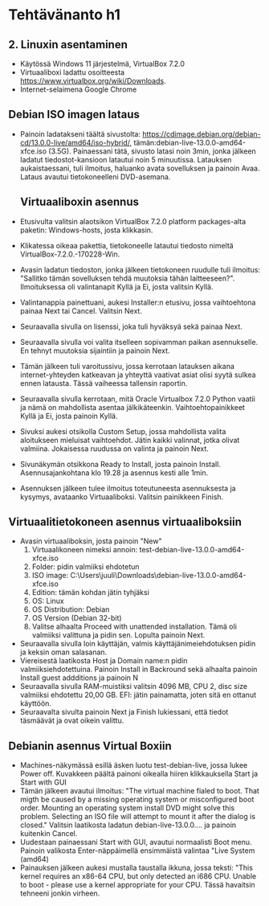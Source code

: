 # Tehtävänanto h1

## 2. Linuxin asentaminen
- Käytössä Windows 11 järjestelmä, VirtualBox 7.2.0
- Virtuaaliboxi ladattu osoitteesta https://www.virtualbox.org/wiki/Downloads.
- Internet-selaimena Google Chrome

## Debian ISO imagen lataus
- Painoin ladatakseni täältä sivustolta: https://cdimage.debian.org/debian-cd/13.0.0-live/amd64/iso-hybrid/, tämän:debian-live-13.0.0-amd64-xfce.iso (3.5G). Painaessani tätä, sivusto latasi noin 3min, jonka jälkeen ladatut tiedostot-kansioon latautui noin 5 minuutissa. Latauksen aukaistaessani, tuli ilmoitus, haluanko avata sovelluksen ja painoin Avaa. Lataus avautui tietokoneelleni DVD-asemana. 

  ## Virtuaaliboxin asennus
- Etusivulta valitsin alaotsikon VirtualBox 7.2.0 platform packages-alta paketin: Windows-hosts, josta klikkasin.
- Klikatessa oikeaa pakettia, tietokoneelle latautui tiedosto nimeltä VirtualBox-7.2.0.-170228-Win.
- Avasin ladatun tiedoston, jonka jälkeen tietokoneen ruudulle tuli ilmoitus: "Sallitko tämän sovelluksen tehdä muutoksia tähän laitteeseen?". Ilmoituksessa oli valintanapit Kyllä ja Ei, josta valitsin Kyllä.
- Valintanappia painettuani, aukesi Installer:n etusivu, jossa vaihtoehtona painaa Next tai Cancel. Valitsin Next. 
- Seuraavalla sivulla on lisenssi, joka tuli hyväksyä sekä painaa Next.
- Seuraavalla sivulla voi valita itselleen sopivamman paikan asennukselle. En tehnyt muutoksia sijaintiin ja painoin Next.
- Tämän jälkeen tuli varoitussivu, jossa kerrotaan latauksen aikana internet-yhteyden katkeavan ja yhteyttä vaativat asiat olisi syytä sulkea ennen latausta. Tässä vaiheessa tallensin raportin. 
- Seuraavalla sivulla kerrotaan, mitä Oracle Virtualbox 7.2.0 Python vaatii ja nämä on mahdollista asentaa jälkikäteenkin. Vaihtoehtopainikkeet Kyllä ja Ei, josta painoin Kyllä.
- Sivuksi aukesi otsikolla Custom Setup, jossa mahdollista valita aloitukseen mieluisat vaihtoehdot. Jätin kaikki valinnat, jotka olivat valmiina. Jokaisessa ruudussa on valinta ja painoin Next.
- Sivunäkymän otsikkona Ready to Install, josta painoin Install. Asennusajankohtana klo 19.28 ja asennus kesti alle 1min.
- Asennuksen jälkeen tulee ilmoitus toteutuneesta asennuksesta ja kysymys, avataanko Virtuaaliboksi. Valitsin painikkeen Finish.

## Virtuaalitietokoneen asennus virtuaaliboksiin
- Avasin virtuaaliboksin, josta painoin "New"
  1. Virtuaalikoneen nimeksi annoin: test-debian-live-13.0.0-amd64-xfce.iso
  2. Folder: pidin valmiiksi ehdotetun
  3. ISO image: C:\Users\juuli\Downloads\debian-live-13.0.0-amd64-xfce.iso
  4. Edition: tämän kohdan jätin tyhjäksi
  5. OS: Linux
  6. OS Distribution: Debian
  7. OS Version (Debian 32-bit)
  8. Valitse alhaalta Proceed with unattended installation. Tämä oli valmiiksi valittuna ja pidin sen. Lopulta painoin Next.
- Seuraavalla sivulla loin käyttäjän, valmis käyttäjänimeiehdotuksen pidin ja keksin oman salasanan.
- Viereisestä laatikosta Host ja Domain name:n pidin valmiiksiehdotettuina. Painoin Install in Backround sekä alhaalta painoin Install guest addditions ja painoin N
- Seuraavalla sivulla RAM-muistiksi valitsin 4096 MB, CPU 2, disc size valmiiksi ehdotettu 20,00 GB. EFI: jätin painamatta, joten sitä en ottanut käyttöön.
- Seuraavalta sivulta painoin Next ja Finish lukiessani, että tiedot täsmäävät ja ovat oikein valittu.

## Debianin asennus Virtual Boxiin
- Machines-näkymässä esillä äsken luotu test-debian-live, jossa lukee Power off. Kuvakkeen päältä painoni oikealla hiiren klikkauksella Start ja Start with GUI
- Tämän jälkeen avautui ilmoitus: "The virtual machine fialed to boot. That migth be caused by a missing operating system or misconfigured boot order. Mounting an operating system install DVD might solve this problem. Selecting an ISO file will attempt to mount it after the dialog is closed." Valitsin laatikosta ladatun debian-live-13.0.0.... ja painoin kuitenkin Cancel.
- Uudestaan painaessani Start with GUI, avautui normaalisti Boot menu. Painoin valikosta Enter-näppäimellä ensimmäistä valintaa "Live System (amd64)
- Painauksen jälkeen aukesi mustalla taustalla ikkuna, jossa teksti: "This kernel requires an x86-64 CPU, but only detected an i686 CPU. Unable to boot - please use a kernel appropriate for your CPU. Tässä havaitsin tehneeni jonkin virheen.
